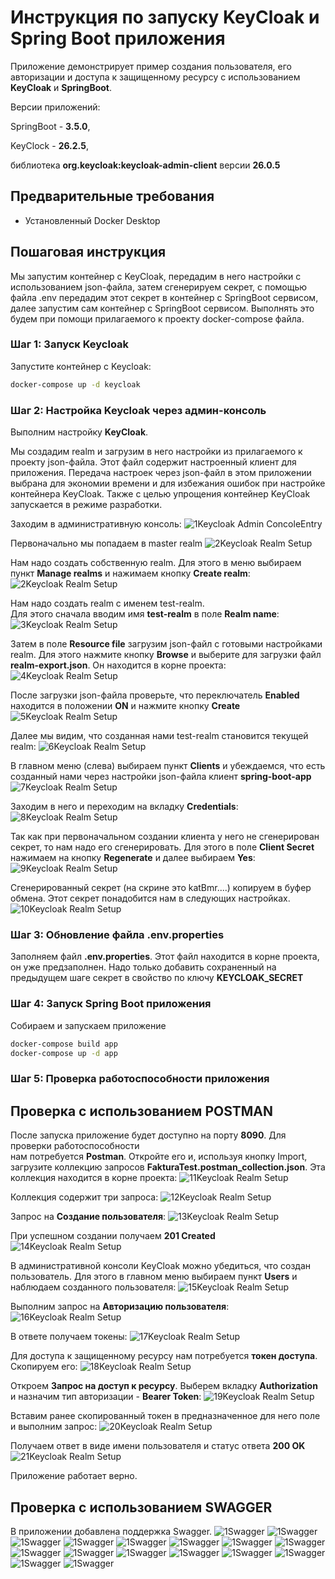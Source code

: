 # Инструкция по запуску KeyCloak и Spring Boot приложения
Приложение демонстрирует пример создания пользователя, его авторизации и доступа к защищенному ресурсу 
с использованием **KeyCloak** и **SpringBoot**.

Версии приложений: 

SpringBoot - **3.5.0**, 

KeyClock - **26.2.5**, 

библиотека **org.keycloak:keycloak-admin-client** версии **26.0.5** 

## Предварительные требования
- Установленный Docker Desktop

## Пошаговая инструкция

Мы запустим контейнер с KeyCloak, передадим в него настройки с использованием json-файла, 
затем сгенерируем секрет, с помощью файла .env передадим этот секрет в контейнер с SpringBoot сервисом, 
далее запустим сам контейнер с SpringBoot сервисом. 
Выполнять это будем при помощи прилагаемого к проекту docker-compose файла. 
### Шаг 1: Запуск Keycloak
Запустите контейнер с Keycloak:
```bash
docker-compose up -d keycloak
```

### Шаг 2: Настройка Keycloak через админ-консоль
Выполним настройку **KeyCloak**.

Мы создадим realm и загрузим в него настройки из прилагаемого к проекту json-файла. Этот файл содержит настроенный клиент для приложения.
Передача настроек через json-файл в этом приложении выбрана для экономии времени и для избежания ошибок при настройке контейнера KeyCloak.
Также с целью упрощения контейнер KeyCloak запускается в режиме разработки. 

Заходим в административную консоль:
![1Keycloak Admin ConcoleEntry](images/001.PNG)

Первоначально мы попадаем в master realm
![2Keycloak Realm Setup](images/002.png)

Нам надо создать собственную realm. Для этого 
в меню выбираем пункт **Manage realms** и нажимаем кнопку **Create realm**:
![2Keycloak Realm Setup](images/001a.PNG)

Нам надо создать realm с именем test-realm.  
Для этого сначала вводим имя **test-realm** в поле **Realm name**:
![3Keycloak Realm Setup](images/003.PNG)

Затем в поле **Resource file** загрузим json-файл с готовыми настройками realm.
Для этого нажмите кнопку **Browse** и выберите для загрузки файл **realm-export.json**. 
Он находится в корне проекта:
![4Keycloak Realm Setup](images/004.PNG)

После загрузки json-файла проверьте, что переключатель **Enabled** находится в положении **ON**
и нажмите кнопку **Create**
![5Keycloak Realm Setup](images/005.PNG)

Далее мы видим, что созданная нами test-realm становится текущей realm:
![6Keycloak Realm Setup](images/006.PNG)

В главном меню (слева) выбираем пункт **Clients** и убеждаемся, что есть созданный нами через 
настройки json-файла клиент **spring-boot-app** 
![7Keycloak Realm Setup](images/007.PNG)

Заходим в него и переходим на вкладку **Credentials**:
![8Keycloak Realm Setup](images/008.PNG)

Так как при первоначальном создании клиента у него не сгенерирован секрет, 
то нам надо его сгенерировать. Для этого в поле **Client Secret** нажимаем на кнопку **Regenerate** 
и далее выбираем **Yes**: 
![9Keycloak Realm Setup](images/009.PNG)

Сгенерированный секрет (на скрине это katBmr....) копируем в буфер обмена. Этот секрет понадобится нам в следующих настройках.
![10Keycloak Realm Setup](images/010.PNG)

### Шаг 3: Обновление файла .env.properties
Заполняем файл **.env.properties**.
Этот файл находится в корне проекта, он уже предзаполнен. Надо только добавить сохраненный на предыдущем шаге секрет в свойство по ключу
**KEYCLOAK_SECRET**

### Шаг 4: Запуск Spring Boot приложения
Собираем и запускаем приложение
```bash
docker-compose build app
docker-compose up -d app
```
### Шаг 5: Проверка работоспособности приложения

## Проверка с использованием POSTMAN
После запуска приложение будет доступно на порту **8090**. Для проверки работоспособности  
нам потребуется **Postman**. Откройте его и, используя кнопку Import, загрузите коллекцию запросов 
**FakturaTest.postman_collection.json**. Эта коллекция находится в корне проекта:
![11Keycloak Realm Setup](images/011.PNG)

Коллекция содержит три запроса: 
![12Keycloak Realm Setup](images/012.PNG)

Запрос на **Создание пользователя**:
![13Keycloak Realm Setup](images/013.PNG)

При успешном создании получаем **201 Created**
![14Keycloak Realm Setup](images/014.PNG)

В административной консоли KeyCloak можно убедиться, что создан пользователь.
Для этого в главном меню выбираем пункт **Users** и наблюдаем созданного пользователя:
![15Keycloak Realm Setup](images/015.PNG)

Выполним запрос на **Авторизацию пользователя**:
![16Keycloak Realm Setup](images/016.PNG)

В ответе получаем токены:
![17Keycloak Realm Setup](images/017.PNG)

Для доступа к защищенному ресурсу нам потребуется **токен доступа**. Скопируем его:
![18Keycloak Realm Setup](images/018.PNG)

Откроем **Запрос на доступ к ресурсу**. Выберем вкладку **Authorization** и назначим тип авторизации - **Bearer Token**:
![19Keycloak Realm Setup](images/019.PNG)

Вставим ранее скопированный токен в предназначенное для него поле и выполним запрос:
![20Keycloak Realm Setup](images/020.PNG)

Получаем ответ в виде имени пользователя и статус ответа **200 OK**
![21Keycloak Realm Setup](images/021.PNG)

Приложение работает верно.

## Проверка с использованием SWAGGER
В приложении добавлена поддержка Swagger.
![1Swagger](imagesswagger/001.PNG)
![1Swagger](imagesswagger/002.PNG)
![1Swagger](imagesswagger/003.PNG)
![1Swagger](imagesswagger/004.PNG)
![1Swagger](imagesswagger/005.PNG)
![1Swagger](imagesswagger/006.PNG)
![1Swagger](imagesswagger/007.PNG)
![1Swagger](imagesswagger/008.PNG)
![1Swagger](imagesswagger/009.PNG)
![1Swagger](imagesswagger/010.PNG)
![1Swagger](imagesswagger/011.PNG)
![1Swagger](imagesswagger/012.PNG)
![1Swagger](imagesswagger/013.PNG)
![1Swagger](imagesswagger/014.PNG)
![1Swagger](imagesswagger/015.PNG)
![1Swagger](imagesswagger/016.PNG)
